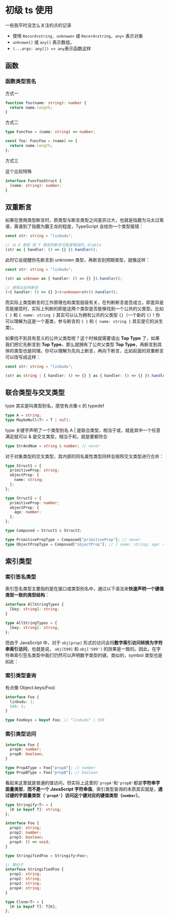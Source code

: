 # 初级 ts 使用

一些我平时没怎么关注的点的记录

- 使用 `Record<string, unknown>` 或 `Record<string, any>` 表示对象
- `unknown[]` 或 `any[]` 表示数组，
- `(...args: any[]) => any`表示函数这样

## 函数

### 函数类型签名

方式一

```ts
function foo(name: string): number {
  return name.length;
}
```

方式二

```ts
type FuncFoo = (name: string) => number;

const foo: FuncFoo = (name) => {
  return name.length;
};
```

方式三

这个比较特殊

```ts
interface FuncFooStruct {
  (name: string): number;
}
```

## 双重断言

如果在使用类型断言时，原类型与断言类型之间差异过大，也就是指鹿为马太过离谱，离谱到了指鹿为霸王龙的程度，TypeScript 会给你一个类型报错：

```ts
const str: string = "linbudu";

// 从 X 类型 到 Y 类型的断言可能是错误的，blabla
(str as { handler: () => {} }).handler();
```

此时它会提醒你先断言到 unknown 类型，再断言到预期类型，就像这样：

```ts
const str: string = "linbudu";

(str as unknown as { handler: () => {} }).handler();

// 使用尖括号断言
(<{ handler: () => {} }>(<unknown>str)).handler();
```

而实际上类型断言的工作原理也和类型层级有关，在判断断言是否成立，即差异是否能接受时，实际上判断的即是这两个类型是否能够找到一个公共的父类型。比如 `{ }` 和 `{ name: string }` 其实可以认为拥有公共的父类型 `{}`（一个新的 `{}`！你可以理解为这是一个基类，参与断言的 `{ }` 和 `{ name: string }` 其实是它的派生类）。

如果找不到具有意义的公共父类型呢？这个时候就需要请出 **Top Type** 了，如果我们把它先断言到 **Top Type**，那么就拥有了公共父类型 **Top Type**，再断言到具体的类型也是同理。你可以理解为先向上断言，再向下断言，比如前面的双重断言可以改写成这样：

```ts
const str: string = "linbudu";

(str as string | { handler: () => {} } as { handler: () => {} }).handler();
```

## 联合类型与交叉类型

type 其实是叫类型别名，感觉有点像 c 的 typedef

```ts
type A = string;
type MaybeNull<T> = T | null;
```

type 关键字声明了一个类型别名 A
| 是联合类型，相当于或，就是其中一个任意满足就可以
& 是交叉类型，相当于和，就是要都符合

```ts
type StrAndNum = string & number; // never
```

对于对象类型的交叉类型，其内部的同名属性类型同样会按照交叉类型进行合并：

```typescript
type Struct1 = {
  primitiveProp: string;
  objectProp: {
    name: string;
  };
};

type Struct2 = {
  primitiveProp: number;
  objectProp: {
    age: number;
  };
};

type Composed = Struct1 & Struct2;

type PrimitivePropType = Composed["primitiveProp"]; // never
type ObjectPropType = Composed["objectProp"]; // { name: string; age: number; }
```

## 索引类型

### 索引签名类型

索引签名类型主要指的是在接口或类型别名中，通过以下语法来**快速声明一个键值类型一致的类型结构**：

```ts
interface AllStringTypes {
  [key: string]: string;
}

type AllStringTypes = {
  [key: string]: string;
};
```

但由于 JavaScript 中，对于 `obj[prop]` 形式的访问会将**数字索引访问转换为字符串索引访问**，也就是说， `obj[599]` 和 `obj['599']` 的效果是一致的。因此，在字符串索引签名类型中我们仍然可以声明数字类型的键。类似的，symbol 类型也是如此：

### 索引类型查询

有点像 Object.keys(Foo)

```ts
interface Foo {
  linbudu: 1;
  599: 2;
}

type FooKeys = keyof Foo; // "linbudu" | 599
```

### 索引类型访问

```ts
interface Foo {
  propA: number;
  propB: boolean;
}

type PropAType = Foo["propA"]; // number
type PropBType = Foo["propB"]; // boolean
```

看起来这里就是普通的值访问，但实际上这里的`'propA'`和`'propB'`都是**字符串字面量类型**，**而不是一个 JavaScript 字符串值**。索引类型查询的本质其实就是，**通过键的字面量类型（`'propA'`）访问这个键对应的键值类型（`number`）**。

```ts
type Stringify<T> = {
  [K in keyof T]: string;
};

interface Foo {
  prop1: string;
  prop2: number;
  prop3: boolean;
  prop4: () => void;
}

type StringifiedFoo = Stringify<Foo>;

// 等价于
interface StringifiedFoo {
  prop1: string;
  prop2: string;
  prop3: string;
  prop4: string;
}

type Clone<T> = {
  [K in keyof T]: T[K];
};
```
